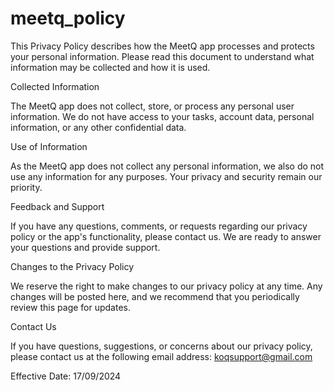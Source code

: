 # meetq_policy

This Privacy Policy describes how the MeetQ app processes and protects your personal information. Please read this document to understand what information may be collected and how it is used.

Collected Information

The MeetQ app does not collect, store, or process any personal user information. We do not have access to your tasks, account data, personal information, or any other confidential data.

Use of Information

As the MeetQ app does not collect any personal information, we also do not use any information for any purposes. Your privacy and security remain our priority.

Feedback and Support

If you have any questions, comments, or requests regarding our privacy policy or the app's functionality, please contact us. We are ready to answer your questions and provide support.

Changes to the Privacy Policy

We reserve the right to make changes to our privacy policy at any time. Any changes will be posted here, and we recommend that you periodically review this page for updates.

Contact Us

If you have questions, suggestions, or concerns about our privacy policy, please contact us at the following email address: [koqsupport@gmail.com](mailto:koqsupport@gmail.com)

Effective Date: 17/09/2024

